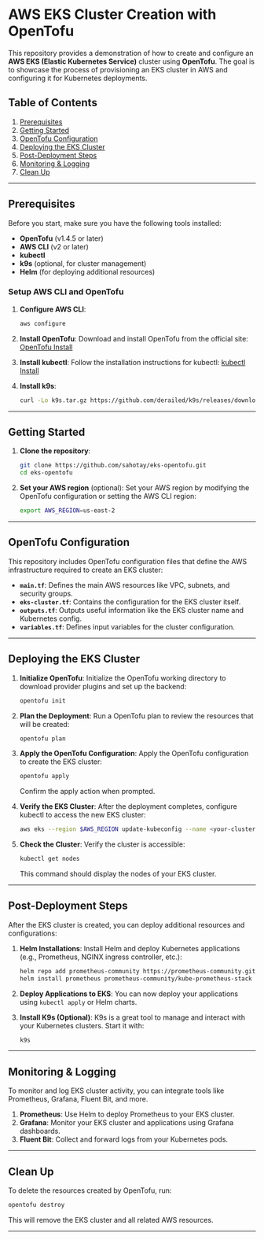 # AWS EKS Cluster Creation with OpenTofu

This repository provides a demonstration of how to create and configure an **AWS EKS (Elastic Kubernetes Service)** cluster using **OpenTofu**. The goal is to showcase the process of provisioning an EKS cluster in AWS and configuring it for Kubernetes deployments.

## Table of Contents
1. [Prerequisites](#prerequisites)
2. [Getting Started](#getting-started)
3. [OpenTofu Configuration](#opentofu-configuration)
4. [Deploying the EKS Cluster](#deploying-the-eks-cluster)
5. [Post-Deployment Steps](#post-deployment-steps)
6. [Monitoring & Logging](#monitoring--logging)
7. [Clean Up](#clean-up)

---

## Prerequisites

Before you start, make sure you have the following tools installed:

- **OpenTofu** (v1.4.5 or later)
- **AWS CLI** (v2 or later)
- **kubectl**
- **k9s** (optional, for cluster management)
- **Helm** (for deploying additional resources)

### Setup AWS CLI and OpenTofu
1. **Configure AWS CLI**:
   ```bash
   aws configure
   ```

2. **Install OpenTofu**:
   Download and install OpenTofu from the official site: [OpenTofu Install](https://opentofu.org/docs/intro/install)

3. **Install kubectl**:
   Follow the installation instructions for kubectl: [kubectl Install](https://kubernetes.io/docs/tasks/tools/install-kubectl/)

4. **Install k9s**:
   ```bash
   curl -Lo k9s.tar.gz https://github.com/derailed/k9s/releases/download/v0.27.4/k9s_Linux_x86_64.tar.gz &&    tar -xvf k9s.tar.gz -C /usr/local/bin &&    rm k9s.tar.gz
   ```

---

## Getting Started

1. **Clone the repository**:
   ```bash
   git clone https://github.com/sahotay/eks-opentofu.git
   cd eks-opentofu
   ```

2. **Set your AWS region** (optional):
   Set your AWS region by modifying the OpenTofu configuration or setting the AWS CLI region:
   ```bash
   export AWS_REGION=us-east-2
   ```

---

## OpenTofu Configuration

This repository includes OpenTofu configuration files that define the AWS infrastructure required to create an EKS cluster:

- **`main.tf`**: Defines the main AWS resources like VPC, subnets, and security groups.
- **`eks-cluster.tf`**: Contains the configuration for the EKS cluster itself.
- **`outputs.tf`**: Outputs useful information like the EKS cluster name and Kubernetes config.
- **`variables.tf`**: Defines input variables for the cluster configuration.

---

## Deploying the EKS Cluster

1. **Initialize OpenTofu**:
   Initialize the OpenTofu working directory to download provider plugins and set up the backend:
   ```bash
   opentofu init
   ```

2. **Plan the Deployment**:
   Run a OpenTofu plan to review the resources that will be created:
   ```bash
   opentofu plan
   ```

3. **Apply the OpenTofu Configuration**:
   Apply the OpenTofu configuration to create the EKS cluster:
   ```bash
   opentofu apply
   ```
   Confirm the apply action when prompted.

4. **Verify the EKS Cluster**:
   After the deployment completes, configure kubectl to access the new EKS cluster:
   ```bash
   aws eks --region $AWS_REGION update-kubeconfig --name <your-cluster-name>
   ```

5. **Check the Cluster**:
   Verify the cluster is accessible:
   ```bash
   kubectl get nodes
   ```

   This command should display the nodes of your EKS cluster.

---

## Post-Deployment Steps

After the EKS cluster is created, you can deploy additional resources and configurations:

1. **Helm Installations**:
   Install Helm and deploy Kubernetes applications (e.g., Prometheus, NGINX ingress controller, etc.):
   ```bash
   helm repo add prometheus-community https://prometheus-community.github.io/helm-charts
   helm install prometheus prometheus-community/kube-prometheus-stack
   ```

2. **Deploy Applications to EKS**:
   You can now deploy your applications using `kubectl apply` or Helm charts.

3. **Install K9s (Optional)**:
   K9s is a great tool to manage and interact with your Kubernetes clusters. Start it with:
   ```bash
   k9s
   ```

---

## Monitoring & Logging

To monitor and log EKS cluster activity, you can integrate tools like Prometheus, Grafana, Fluent Bit, and more.

1. **Prometheus**: Use Helm to deploy Prometheus to your EKS cluster.
2. **Grafana**: Monitor your EKS cluster and applications using Grafana dashboards.
3. **Fluent Bit**: Collect and forward logs from your Kubernetes pods.

---

## Clean Up

To delete the resources created by OpenTofu, run:

```bash
opentofu destroy
```

This will remove the EKS cluster and all related AWS resources.

---
